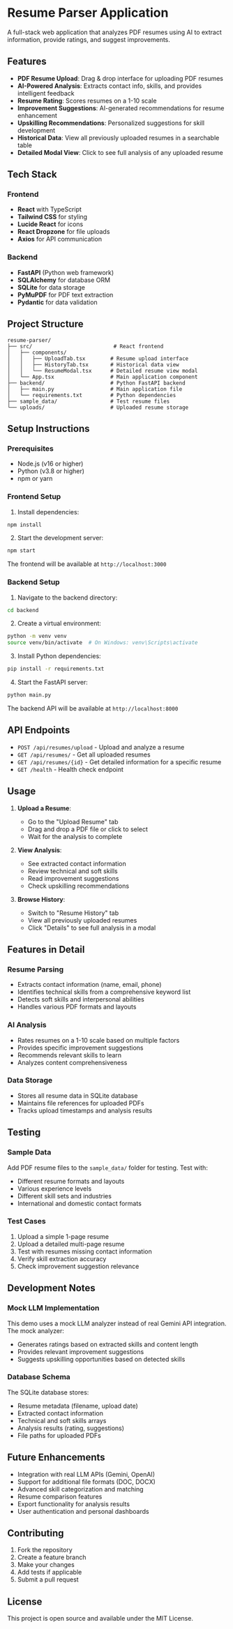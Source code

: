 # Resume Parser Application

A full-stack web application that analyzes PDF resumes using AI to extract information, provide ratings, and suggest improvements.

## Features

- **PDF Resume Upload**: Drag & drop interface for uploading PDF resumes
- **AI-Powered Analysis**: Extracts contact info, skills, and provides intelligent feedback
- **Resume Rating**: Scores resumes on a 1-10 scale
- **Improvement Suggestions**: AI-generated recommendations for resume enhancement
- **Upskilling Recommendations**: Personalized suggestions for skill development
- **Historical Data**: View all previously uploaded resumes in a searchable table
- **Detailed Modal View**: Click to see full analysis of any uploaded resume

## Tech Stack

### Frontend
- **React** with TypeScript
- **Tailwind CSS** for styling
- **Lucide React** for icons
- **React Dropzone** for file uploads
- **Axios** for API communication

### Backend
- **FastAPI** (Python web framework)
- **SQLAlchemy** for database ORM
- **SQLite** for data storage
- **PyMuPDF** for PDF text extraction
- **Pydantic** for data validation

## Project Structure

```
resume-parser/
├── src/                          # React frontend
│   ├── components/
│   │   ├── UploadTab.tsx        # Resume upload interface
│   │   ├── HistoryTab.tsx       # Historical data view
│   │   └── ResumeModal.tsx      # Detailed resume view modal
│   └── App.tsx                  # Main application component
├── backend/                     # Python FastAPI backend
│   ├── main.py                  # Main application file
│   └── requirements.txt         # Python dependencies
├── sample_data/                 # Test resume files
└── uploads/                     # Uploaded resume storage
```

## Setup Instructions

### Prerequisites
- Node.js (v16 or higher)
- Python (v3.8 or higher)
- npm or yarn

### Frontend Setup

1. Install dependencies:
```bash
npm install
```

2. Start the development server:
```bash
npm start
```

The frontend will be available at `http://localhost:3000`

### Backend Setup

1. Navigate to the backend directory:
```bash
cd backend
```

2. Create a virtual environment:
```bash
python -m venv venv
source venv/bin/activate  # On Windows: venv\Scripts\activate
```

3. Install Python dependencies:
```bash
pip install -r requirements.txt
```

4. Start the FastAPI server:
```bash
python main.py
```

The backend API will be available at `http://localhost:8000`

## API Endpoints

- `POST /api/resumes/upload` - Upload and analyze a resume
- `GET /api/resumes/` - Get all uploaded resumes
- `GET /api/resumes/{id}` - Get detailed information for a specific resume
- `GET /health` - Health check endpoint

## Usage

1. **Upload a Resume**: 
   - Go to the "Upload Resume" tab
   - Drag and drop a PDF file or click to select
   - Wait for the analysis to complete

2. **View Analysis**:
   - See extracted contact information
   - Review technical and soft skills
   - Read improvement suggestions
   - Check upskilling recommendations

3. **Browse History**:
   - Switch to "Resume History" tab
   - View all previously uploaded resumes
   - Click "Details" to see full analysis in a modal

## Features in Detail

### Resume Parsing
- Extracts contact information (name, email, phone)
- Identifies technical skills from a comprehensive keyword list
- Detects soft skills and interpersonal abilities
- Handles various PDF formats and layouts

### AI Analysis
- Rates resumes on a 1-10 scale based on multiple factors
- Provides specific improvement suggestions
- Recommends relevant skills to learn
- Analyzes content comprehensiveness

### Data Storage
- Stores all resume data in SQLite database
- Maintains file references for uploaded PDFs
- Tracks upload timestamps and analysis results

## Testing

### Sample Data
Add PDF resume files to the `sample_data/` folder for testing. Test with:
- Different resume formats and layouts
- Various experience levels
- Different skill sets and industries
- International and domestic contact formats

### Test Cases
1. Upload a simple 1-page resume
2. Upload a detailed multi-page resume
3. Test with resumes missing contact information
4. Verify skill extraction accuracy
5. Check improvement suggestion relevance

## Development Notes

### Mock LLM Implementation
This demo uses a mock LLM analyzer instead of real Gemini API integration. The mock analyzer:
- Generates ratings based on extracted skills and content length
- Provides relevant improvement suggestions
- Suggests upskilling opportunities based on detected skills

### Database Schema
The SQLite database stores:
- Resume metadata (filename, upload date)
- Extracted contact information
- Technical and soft skills arrays
- Analysis results (rating, suggestions)
- File paths for uploaded PDFs

## Future Enhancements

- Integration with real LLM APIs (Gemini, OpenAI)
- Support for additional file formats (DOC, DOCX)
- Advanced skill categorization and matching
- Resume comparison features
- Export functionality for analysis results
- User authentication and personal dashboards

## Contributing

1. Fork the repository
2. Create a feature branch
3. Make your changes
4. Add tests if applicable
5. Submit a pull request

## License

This project is open source and available under the MIT License.